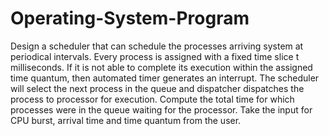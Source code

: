 # Operating-System-Program

Design a scheduler that can schedule the processes arriving system at periodical 
intervals. Every process is assigned with a fixed time slice t milliseconds. If it is not able to 
complete its execution within the assigned time quantum, then automated timer generates an 
interrupt. The scheduler will select the next process in the queue and dispatcher dispatches the 
process to processor for execution. Compute the total time for which processes were in the queue 
waiting for the processor. Take the input for CPU burst, arrival time and time quantum from the 
user.
